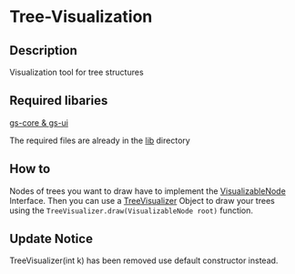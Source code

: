 # Tree-Visualization
## Description
Visualization tool for tree structures

## Required libaries
[gs-core & gs-ui](http://graphstream-project.org/download/)

The required files are already in the [lib](https://github.com/GerPhoenix/Tree-Visualization/tree/master/lib) directory

## How to
Nodes of trees you want to draw have to implement the [VisualizableNode](https://github.com/GerPhoenix/Tree-Visualization/blob/master/src/graphvisualizer/VisualizableNode.java) Interface.
Then you can use a [TreeVisualizer](https://github.com/GerPhoenix/Tree-Visualization/blob/master/src/graphvisualizer/TreeVisualizer.java) Object to draw your trees using the `TreeVisualizer.draw(VisualizableNode root)` function.


## Update Notice
TreeVisualizer(int k) has been removed use default constructor instead. 
